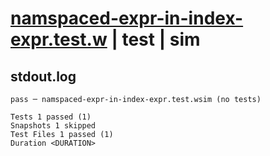 # [namspaced-expr-in-index-expr.test.w](../../../../../tests/valid/namspaced-expr-in-index-expr.test.w) | test | sim

## stdout.log
```log
pass ─ namspaced-expr-in-index-expr.test.wsim (no tests)

Tests 1 passed (1)
Snapshots 1 skipped
Test Files 1 passed (1)
Duration <DURATION>
```

